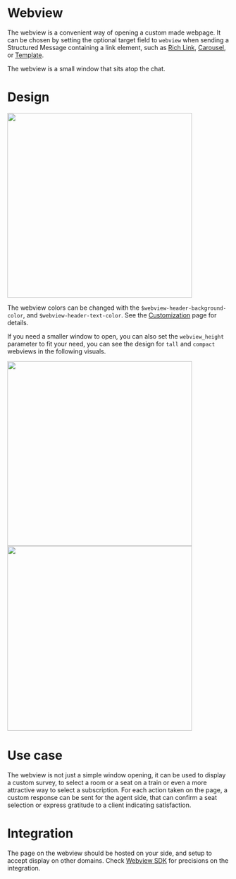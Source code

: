 # Webview

The webview is a convenient way of opening a custom made webpage. It can be chosen by setting the optional target field to `webview` when sending a Structured Message containing a link element, such as [Rich Link](../rich-link), [Carousel](../carousel), or [Template](../template).

The webview is a small window that sits atop the chat.

# Design

<img class="img-fluid" width="419" src="../../../img/web-messaging-webview-portrait.png">

The webview colors can be changed with the `$webview-header-background-color`, and `$webview-header-text-color`. See the [Customization](./customization) page for details.

If you need a smaller window to open, you can also set the `webview_height` parameter to fit your need, you can see the design for `tall` and `compact` webviews in the following visuals.

<img class="img-fluid" width="419" src="../../../img/web-messaging-webview-tall.png">
<img class="img-fluid" width="419" src="../../../img/web-messaging-webview-compact.png">



# Use case

The webview is not just a simple window opening, it can be used to display a custom survey, to select a room or a seat on a train or even a more attractive way to select a subscription. For each action taken on the page, a custom response can be sent for the agent side, that can confirm a seat selection or express gratitude to a client indicating satisfaction.

# Integration

The page on the webview should be hosted on your side, and setup to accept display on other domains. Check  [Webview SDK](../../structured-messages/webview-sdk) for precisions on the integration.
